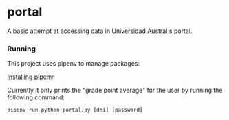 # portal

A basic attempt at accessing data in Universidad Austral's portal.

### Running

This project uses pipenv to manage packages:

[Installing pipenv](https://docs.pipenv.org/en/latest/install/#installing-pipenv)

Currently it only prints the "grade point average" for the user by running the following command:

```shell
pipenv run python portal.py [dni] [password]
```
